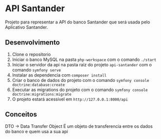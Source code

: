 # API Santander 

Projeto para representar a API do banco Santander que será usada pelo Aplicativo Santander.

## Desenvolvimento

1. Clone o repositorio 
2. Iniciar o banco MySQL na pasta `php-workspace` com o comando `./start`
3. Iniciar o servidor da api na pasta raiz do projeto `api-santander` com o comando `symfony serve`
4. Instalar as dependencia com `composer install`
5. Criar o banco de dados do projeto com o comando `symfony console doctrine:database:create`
6. Executar as migrations do projeto com o comando `symfony console doctrine:migrations:migrate`
7. O projeto estará acessivel em `http://127.0.0.1:8000/api`

## Conceitos

DTO -> Data Transfer Object 
    É um objeto de transferencia entre os dados do banco e quem usa a sua api